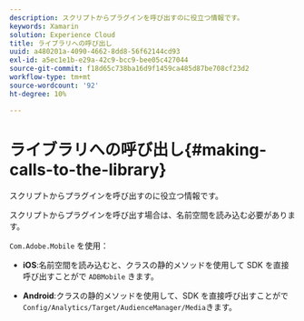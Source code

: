 ```yaml
---
description: スクリプトからプラグインを呼び出すのに役立つ情報です。
keywords: Xamarin
solution: Experience Cloud
title: ライブラリへの呼び出し
uuid: a480201a-4090-4662-8dd8-56f62144cd93
exl-id: a5ec1e1b-e29a-42c9-bcc9-bee05c427044
source-git-commit: f18d65c738ba16d9f1459ca485d87be708cf23d2
workflow-type: tm+mt
source-wordcount: '92'
ht-degree: 10%

---
```


# ライブラリへの呼び出し{#making-calls-to-the-library}

スクリプトからプラグインを呼び出すのに役立つ情報です。

スクリプトからプラグインを呼び出す場合は、名前空間を読み込む必要があります。

`Com.Adobe.Mobile` を使用：

* **iOS**:名前空間を読み込むと、クラスの静的メソッドを使用して SDK を直接呼び出すことがで `ADBMobile` きます。

* **Android**:クラスの静的メソッドを使用して、SDK を直接呼び出すことがで `Config/Analytics/Target/AudienceManager/Media`きます。
